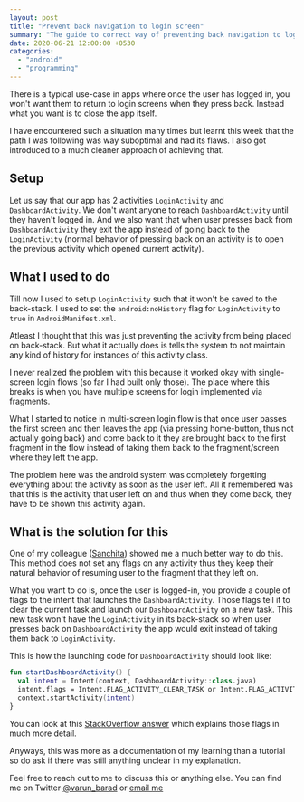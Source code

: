 ```yaml
---
layout: post
title: "Prevent back navigation to login screen"
summary: "The guide to correct way of preventing back navigation to login screens once user is logged-in"
date: 2020-06-21 12:00:00 +0530
categories:
  - "android"
  - "programming"
---
```


There is a typical use-case in apps where once the user has logged in, you won't want them to return to login screens when they press back. Instead what you want is to close the app itself.

I have encountered such a situation many times but learnt this week that the path I was following was way suboptimal and had its flaws. I also got introduced to a much cleaner approach of achieving that.

## Setup

Let us say that our app has 2 activities `LoginActivity` and `DashboardActivity`. We don't want anyone to reach `DashboardActivity` until they haven't logged in. And we also want that when user presses back from `DashboardActivity` they exit the app instead of going back to the `LoginActivity` (normal behavior of pressing back on an activity is to open the previous activity which opened current activity).

## What I used to do

Till now I used to setup `LoginActivity` such that it won't be saved to the back-stack. I used to  set the `android:noHistory` flag for `LoginActivity` to `true` in `AndroidManifest.xml`.

Atleast I thought that this was just preventing the activity from being placed on back-stack. But what it actually does is tells the system to not maintain any kind of history for instances of this activity class.

I never realized the problem with this because it worked okay with single-screen login flows (so far I had built only those). The place where this breaks is when you have multiple screens for login implemented via fragments.

What I started to notice in multi-screen login flow is that once user passes the first screen and then leaves the app (via pressing home-button, thus not actually going back) and come back to it they are brought back to the first fragment in the flow instead of taking them back to the fragment/screen where they left the app.

The problem here was the android system was completely forgetting everything about the activity as soon as the user left. All it remembered was that this is the activity that user left on and thus when they come back, they have to be shown this activity again.

## What is the solution for this

One of my colleague ([Sanchita](https://twitter.com/sanchita_ag)) showed me a much better way to do this. This method does not set any flags on any activity thus they keep their natural behavior of resuming user to the fragment that they left on.

What you want to do is, once the user is logged-in, you provide a couple of flags to the intent that launches the `DashboardActivity`. Those flags tell it to clear the current task and launch our `DashboardActivity` on a new task. This new task won't have the `LoginActivity` in its back-stack so when user presses back on `DashboardActivity` the app would exit instead of taking them back to `LoginActivity`.

This is how the launching code for `DashboardActivity` should look like:

```kotlin
fun startDashboardActivity() {
  val intent = Intent(context, DashboardActivity::class.java)
  intent.flags = Intent.FLAG_ACTIVITY_CLEAR_TASK or Intent.FLAG_ACTIVITY_NEW_TASK
  context.startActivity(intent)
}
```

You can look at this [StackOverflow answer](https://stackoverflow.com/a/29565717/4717436) which explains those flags in much more detail.

Anyways, this was more as a documentation of my learning than a tutorial so do ask if there was still anything unclear in my explanation.

Feel free to reach out to me to discuss this or anything else. You can find me on Twitter [@varun_barad](https://twitter.com/varun_barad) or [email me](mailto:contact@varunbarad.com)
